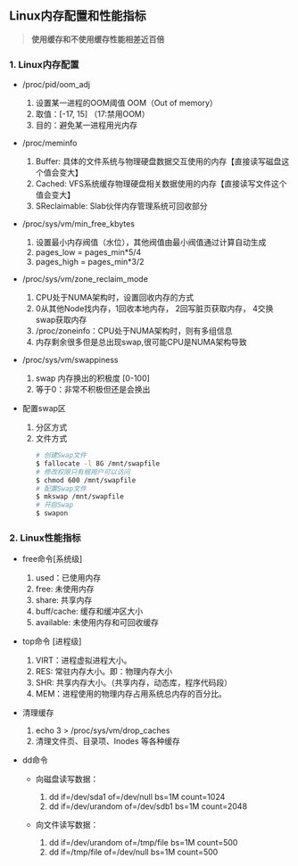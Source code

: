 ## <b>Linux内存配置和性能指标</b> ##
> <b>使用缓存和不使用缓存性能相差近百倍</b>

### <b>1. Linux内存配置</b> ###
- /proc/pid/oom_adj 
    1. 设置某一进程的OOM阈值  OOM（Out of memory）
    2. 取值：[-17, 15] （17:禁用OOM）
    3. 目的：避免某一进程用光内存

- /proc/meminfo
    1. Buffer: 具体的文件系统与物理硬盘数据交互使用的内存【直接读写磁盘这个值会变大】
    2. Cached: VFS系统缓存物理硬盘相关数据使用的内存【直接读写文件这个值会变大】
    3. SReclaimable: Slab伙伴内存管理系统可回收部分

- /proc/sys/vm/min_free_kbytes
    1. 设置最小内存阀值（水位），其他阀值由最小阀值通过计算自动生成
    2. pages_low = pages_min*5/4
    3. pages_high = pages_min*3/2 

- /proc/sys/vm/zone_reclaim_mode
    1. CPU处于NUMA架构时，设置回收内存的方式
    2. 0从其他Node找内存，1回收本地内存， 2回写脏页获取内存， 4交换swap获取内存
    3. /proc/zoneinfo：CPU处于NUMA架构时，则有多组信息
    4. 内存剩余很多但是总出现swap,很可能CPU是NUMA架构导致

- /proc/sys/vm/swappiness
    1. swap 内存换出的积极度 [0-100]
    2. 等于0：非常不积极但还是会换出

- 配置swap区
    1. 分区方式
    2. 文件方式
        ```sh
        # 创建Swap文件
        $ fallocate -l 8G /mnt/swapfile
        # 修改权限只有根用户可以访问
        $ chmod 600 /mnt/swapfile
        # 配置Swap文件
        $ mkswap /mnt/swapfile
        # 开启Swap
        $ swapon 
        ```

### <b>2. Linux性能指标</b> ###
- free命令[系统级]
    1. used：已使用内存
    2. free: 未使用内存
    3. share: 共享内存
    4. buff/cache: 缓存和缓冲区大小
    5. available: 未使用内存和可回收缓存

- top命令 [进程级]
    1. VIRT：进程虚拟进程大小。
    2. RES: 常驻内存大小。即：物理内存大小
    3. SHR: 共享内存大小。（共享内存，动态库，程序代码段）
    4. MEM：进程使用的物理内存占用系统总内存的百分比。

- 清理缓存
    1. echo 3 > /proc/sys/vm/drop_caches
    2. 清理文件页、目录项、Inodes 等各种缓存

- dd命令
    - 向磁盘读写数据：
        1. dd if=/dev/sda1 of=/dev/null bs=1M count=1024
        2. dd if=/dev/urandom of=/dev/sdb1 bs=1M count=2048

    - 向文件读写数据：
        1. dd if=/dev/urandom of=/tmp/file bs=1M count=500
        2. dd if=/tmp/file of=/dev/null bs=1M count=500